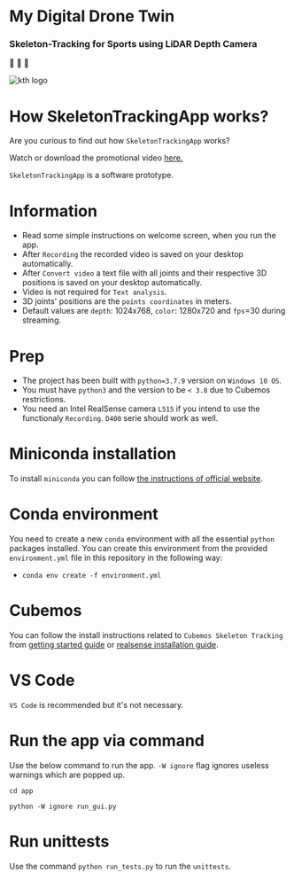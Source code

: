 # My Digital Drone Twin
### Skeleton-Tracking for Sports using LiDAR Depth Camera
:walking:   :helicopter:   :running:

![kth logo](https://www.findaphd.com/common/institutions/logos/Institutions/PID208.gif)

# How SkeletonTrackingApp works?
Are you curious to find out how `SkeletonTrackingApp` works?

Watch or download the promotional video [here.](https://drive.google.com/file/d/1jBj1NEGkHDlKoi4hIVkaVtir5x2B-z0S/view?usp=sharing)

`SkeletonTrackingApp` is a software prototype.

# Information
- Read some simple instructions on welcome screen, when you run the app.
- After `Recording` the recorded video is saved on your desktop automatically.
- After `Convert video` a text file with all joints and their respective 3D positions is saved on your desktop automatically.
- Video is not required for `Text analysis`. 
- 3D joints' positions are the `points coordinates` in meters.
- Default values are `depth`: 1024x768, `color`: 1280x720 and `fps`=30 during streaming. 
# Prep
- The project has been built with `python=3.7.9` version on `Windows 10 OS`.
- You must have `python3` and the version to be `< 3.8` due to Cubemos restrictions.
- You need an Intel RealSense camera `L515` if you intend to use the functionaly `Recording`. `D400` serie should work as well.

# Miniconda installation
To install `miniconda` you can follow [the instructions of official website](https://docs.conda.io/en/latest/miniconda.html).

# Conda environment
You need to create a new `conda` environment with all the essential `python` packages installed. You can create this environment from the provided `environment.yml` file in this repository in the following way:
- `conda env create -f environment.yml`

# Cubemos
You can follow the install instructions related to `Cubemos Skeleton Tracking` from [getting started guide](https://download-skeleton-tracking-sdk.s3.eu-central-1.amazonaws.com/GettingStartedGuide.pdf) or [realsense installation guide](https://dev.intelrealsense.com/docs/skeleton-tracking-sdk-installation-guide).

# VS Code
`VS Code` is recommended but it's not necessary.

# Run the app via command
Use the below command to run the app. `-W ignore` flag ignores useless warnings which are popped up.

`cd app`

`python -W ignore run_gui.py`
# Run unittests
Use the command `python run_tests.py` to run the `unittests`.

